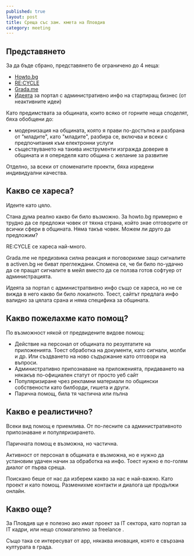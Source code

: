 ```yaml
---
published: true
layout: post
title: Среща със зам. кмета на Пловдив
category: meeting
---
```


## Представянето
За да бъде сбрано, представянето бе ограничено до 4 неща:

 - [Howto.bg](http://www.obshtestvo.bg/project/howto.html)
 - [RE:CYCLE](http://www.obshtestvo.bg/project/recycle.html)
 - [Grada.me](http://www.obshtestvo.bg/project/grada.me.html)
 - [Идеята](https://github.com/obshtestvo-idei/small-business-portal) за портал с административно инфо на стартиращ бизнес (от неактивните идеи)

Като предимствата за общината, които всяко от горните неща споделят, бяха обобщени до:
 - модернизация на общината, която я прави по-достъпна и разбрана от "младите", като "младите", разбира се, включва и всеки с предпочитания към електронни услуги
 - съществуването на такива инструменти изгражда доверие в общината и я опеределя като община с желание за развитие

Отделно, за всеки от споменатите проекти, бяха изредени индивидуални качества.

## Какво се хареса?
Идеите като цяло. 

Стана дума реално какво би било възможно. За howto.bg примерно е трудно да се предложи човек от тяхна страна, който знае отговорите от всички сфери в общината. Няма такъв човек. Можем ли друго да предложим? 

RE:CYCLE се хареса най-много. 

Grada.me не предизвика силна реакция и поговорихме защо сигналите в activen.bg не биват преглеждани. Спомена се, че би било по-удачно да се пращат сигналите в мейл вместо да се ползва готов софтуер от администрацията.

Идеята за портал с администратвивно инфо също се хареса, но не се вижда в него какво би било локалното. Тоест, сайтът предлага инфо валидно за цялата срана и няма специфика за общината.


## Какво пожелахме като помощ?
По възможност някой от предвидените видове помощ:

 - Действие на персонал от общината по резултатите на приложенията. Тоест обработка на документи, като сигнали, молби и др. Или създването на ново съдържание като отговори на въпроси.
 - Административно припознаване на приложенията, придаването на някакъв по-официален статут от просто уеб сайт
 - Популяризиране чрез рекламни материали по общински собствености като билборди, гишета и други.
 - Парична помощ, била тя частична или пълна

## Какво е реалистично?
Всеки вид помощ е приемлива. От по-лесните са административното припознаване и популяризирането.

Паричната помощ е възможнa, но частична.

Активност от персонал в общината е възможна, но е нужно да установим удачен начин за обработка на инфо. Тоест нужно е по-голям диалог от първа среща.

Поискано беше от нас да изберем какво за нас е най-важно. Като проект и като помощ. Разменихме контакти и диалога ще продължи онлайн.

## Какво още?
За Пловдив ще е полезно ако имат проект за IT сектора, като портал за IT кадри, или нещо спомагателно за freelance . 

Също така се интересуват от app, някаква иновация, която е свързана културата в града.